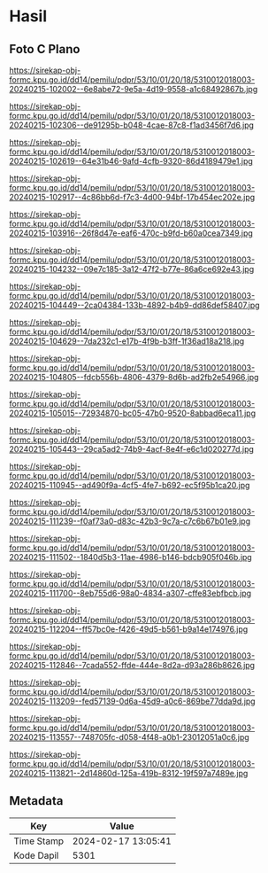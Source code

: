 # Hasil

## Foto C Plano

https://sirekap-obj-formc.kpu.go.id/dd14/pemilu/pdpr/53/10/01/20/18/5310012018003-20240215-102002--6e8abe72-9e5a-4d19-9558-a1c68492867b.jpg

https://sirekap-obj-formc.kpu.go.id/dd14/pemilu/pdpr/53/10/01/20/18/5310012018003-20240215-102306--de91295b-b048-4cae-87c8-f1ad3456f7d6.jpg

https://sirekap-obj-formc.kpu.go.id/dd14/pemilu/pdpr/53/10/01/20/18/5310012018003-20240215-102619--64e31b46-9afd-4cfb-9320-86d4189479e1.jpg

https://sirekap-obj-formc.kpu.go.id/dd14/pemilu/pdpr/53/10/01/20/18/5310012018003-20240215-102917--4c86bb6d-f7c3-4d00-94bf-17b454ec202e.jpg

https://sirekap-obj-formc.kpu.go.id/dd14/pemilu/pdpr/53/10/01/20/18/5310012018003-20240215-103916--26f8d47e-eaf6-470c-b9fd-b60a0cea7349.jpg

https://sirekap-obj-formc.kpu.go.id/dd14/pemilu/pdpr/53/10/01/20/18/5310012018003-20240215-104232--09e7c185-3a12-47f2-b77e-86a6ce692e43.jpg

https://sirekap-obj-formc.kpu.go.id/dd14/pemilu/pdpr/53/10/01/20/18/5310012018003-20240215-104449--2ca04384-133b-4892-b4b9-dd86def58407.jpg

https://sirekap-obj-formc.kpu.go.id/dd14/pemilu/pdpr/53/10/01/20/18/5310012018003-20240215-104629--7da232c1-e17b-4f9b-b3ff-1f36ad18a218.jpg

https://sirekap-obj-formc.kpu.go.id/dd14/pemilu/pdpr/53/10/01/20/18/5310012018003-20240215-104805--fdcb556b-4806-4379-8d6b-ad2fb2e54966.jpg

https://sirekap-obj-formc.kpu.go.id/dd14/pemilu/pdpr/53/10/01/20/18/5310012018003-20240215-105015--72934870-bc05-47b0-9520-8abbad6eca11.jpg

https://sirekap-obj-formc.kpu.go.id/dd14/pemilu/pdpr/53/10/01/20/18/5310012018003-20240215-105443--29ca5ad2-74b9-4acf-8e4f-e6c1d020277d.jpg

https://sirekap-obj-formc.kpu.go.id/dd14/pemilu/pdpr/53/10/01/20/18/5310012018003-20240215-110945--ad490f9a-4cf5-4fe7-b692-ec5f95b1ca20.jpg

https://sirekap-obj-formc.kpu.go.id/dd14/pemilu/pdpr/53/10/01/20/18/5310012018003-20240215-111239--f0af73a0-d83c-42b3-9c7a-c7c6b67b01e9.jpg

https://sirekap-obj-formc.kpu.go.id/dd14/pemilu/pdpr/53/10/01/20/18/5310012018003-20240215-111502--1840d5b3-11ae-4986-b146-bdcb905f046b.jpg

https://sirekap-obj-formc.kpu.go.id/dd14/pemilu/pdpr/53/10/01/20/18/5310012018003-20240215-111700--8eb755d6-98a0-4834-a307-cffe83ebfbcb.jpg

https://sirekap-obj-formc.kpu.go.id/dd14/pemilu/pdpr/53/10/01/20/18/5310012018003-20240215-112204--ff57bc0e-f426-49d5-b561-b9a14e174976.jpg

https://sirekap-obj-formc.kpu.go.id/dd14/pemilu/pdpr/53/10/01/20/18/5310012018003-20240215-112846--7cada552-ffde-444e-8d2a-d93a286b8626.jpg

https://sirekap-obj-formc.kpu.go.id/dd14/pemilu/pdpr/53/10/01/20/18/5310012018003-20240215-113209--fed57139-0d6a-45d9-a0c6-869be77dda9d.jpg

https://sirekap-obj-formc.kpu.go.id/dd14/pemilu/pdpr/53/10/01/20/18/5310012018003-20240215-113557--748705fc-d058-4f48-a0b1-23012051a0c6.jpg

https://sirekap-obj-formc.kpu.go.id/dd14/pemilu/pdpr/53/10/01/20/18/5310012018003-20240215-113821--2d14860d-125a-419b-8312-19f597a7489e.jpg


## Metadata

| Key        | Value               |
| ---------- | ------------------- |
| Time Stamp | 2024-02-17 13:05:41 |
| Kode Dapil | 5301                |



